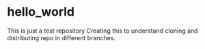 # hello_world
This is just a test repository
Creating this to understand cloning and distributing repo in different branches.
